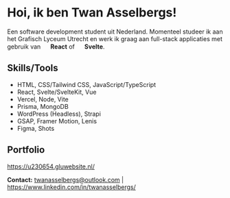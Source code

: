 # Hoi, ik ben Twan Asselbergs!

Een software development student uit Nederland. Momenteel studeer ik aan het Grafisch Lyceum Utrecht en werk ik graag aan full-stack applicaties met gebruik van <img src="https://cdn.jsdelivr.net/gh/devicons/devicon/icons/react/react-original.svg" width="15" height="15"/> **React** of <img src="https://cdn.jsdelivr.net/gh/devicons/devicon/icons/svelte/svelte-original.svg" width="15" height="15"/> **Svelte**.

## Skills/Tools
- HTML, CSS/Tailwind CSS, JavaScript/TypeScript
- React, Svelte/SvelteKit, Vue
- Vercel, Node, Vite
- Prisma, MongoDB
- WordPress (Headless), Strapi
- GSAP, Framer Motion, Lenis
- Figma, Shots

## Portfolio

https://u230654.gluwebsite.nl/

**Contact:** twanasselbergs@outlook.com | https://www.linkedin.com/in/twanasselbergs/ 
